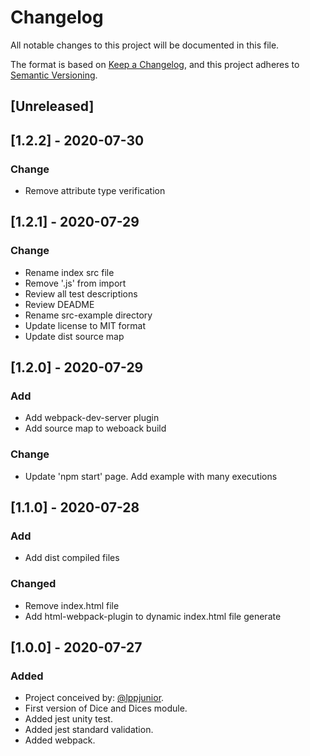 
# Changelog
All notable changes to this project will be documented in this file.

The format is based on [Keep a Changelog](https://keepachangelog.com/en/1.0.0/),
and this project adheres to [Semantic Versioning](https://semver.org/spec/v2.0.0.html).

## [Unreleased]

## [1.2.2] - 2020-07-30
### Change
- Remove attribute type verification

## [1.2.1] - 2020-07-29
### Change
- Rename index src file
- Remove '.js' from import
- Review all test descriptions
- Review DEADME
- Rename src-example directory
- Update license to MIT format
- Update dist source map

## [1.2.0] - 2020-07-29
### Add
- Add webpack-dev-server plugin
- Add source map to weboack build
### Change
- Update 'npm start' page. Add example with many executions

## [1.1.0] - 2020-07-28
### Add
- Add dist compiled files
### Changed
- Remove index.html file
- Add html-webpack-plugin to dynamic index.html file generate

## [1.0.0] - 2020-07-27
### Added
- Project conceived by: [@lppjunior](https://github.com/lppjunior).
- First version of Dice and Dices module.
- Added jest unity test.
- Added jest standard validation.
- Added webpack.